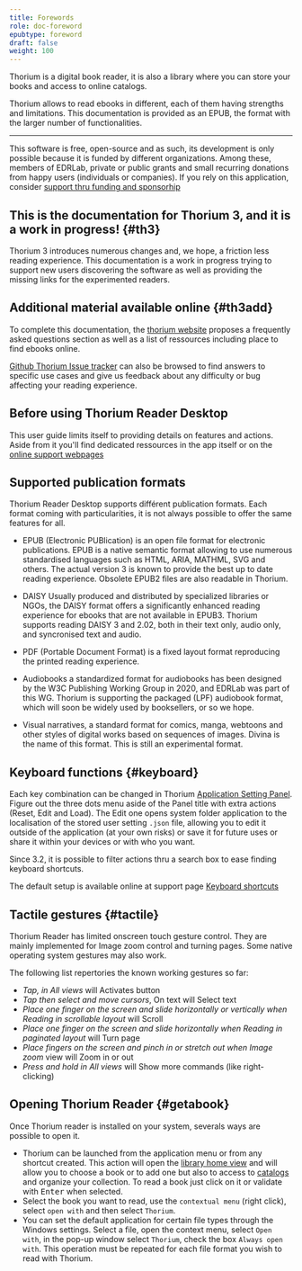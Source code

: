 ```yaml
---
title: Forewords
role: doc-foreword
epubtype: foreword
draft: false
weight: 100
---
```


Thorium is a digital book reader, it is also a library where you can
store your books and access to online catalogs.

Thorium allows to read ebooks in different,
each of them having strengths and limitations. This documentation is
provided as an EPUB, the format with the larger number of
functionalities.

------------------------------------------------------------------------

This software is free, open-source and as such, its development is only
possible because it is funded by different organizations. Among these,
members of EDRLab, private or public grants and small recurring
donations from happy users (individuals or companies). If you rely on
this application, consider [support thru funding and sponsorhip](https://thorium.edrlab.org/en/th3/900_about_thorium/901_thorium-sponsorship/)

<section class="filet">

## This is the documentation for Thorium 3, and it is a work in progress! {#th3}

Thorium 3 introduces numerous changes and, we hope, a friction less
reading experience. This documentation is a work in progress trying to
support new users discovering the software as well as providing the
missing links for the experimented readers.


</section>
<section class="filet">

## Additional material available online {#th3add}

To complete this documentation, the [thorium website](https://thorium.edrlab.org) proposes a frequently asked
questions section as well as a list of ressources including place to
find ebooks online.

[Github Thorium Issue tracker](https://github.com/edrlab/thorium-reader/issues) can also be
browsed to find answers to specific use cases and give us feedback about
any difficulty or bug affecting your reading experience.

# Before using Thorium Reader Desktop

This user guide limits itself to providing details on features and actions. Aside from it you'll find dedicated ressources in the app itself or on the <a href="https://thorium.edrlab.org/en/th3/"><span>online support webpages </span></a>

</section>
<section class="filet">

## Supported publication formats

Thorium Reader Desktop supports différent publication formats. Each format coming with particularities, it is not always possible to offer the same features for all. 

* EPUB (Electronic PUBlication) is an open file format for electronic publications. EPUB is a native semantic format allowing to use numerous standardised languages such as HTML, ARIA, MATHML, SVG and others. The actual version 3 is known to provide the best up to date reading experience. Obsolete EPUB2 files are also readable in Thorium.

* DAISY Usually produced and distributed by specialized libraries or NGOs, the DAISY format offers a significantly enhanced reading experience for ebooks that are not available in EPUB3. Thorium supports reading DAISY 3 and 2.02, both in their text only, audio only, and syncronised text and audio.

* PDF (Portable Document Format) is a fixed layout format reproducing the printed reading experience.

* Audiobooks a standardized format for audiobooks has been designed by the W3C Publishing Working Group in 2020, and EDRLab was part of this WG. Thorium is supporting the packaged (LPF) audiobook format, which will soon be widely used by booksellers, or so we hope.

* Visual narratives, a standard format for comics, manga, webtoons and other styles of digital works based on sequences of images. Divina is the name of this format. This is still an experimental format.

</section>
<section class="filet">

## Keyboard functions {#keyboard}

Each key combination can be changed in Thorium 
[Application Setting Panel](../102_windows_views_panels/index.xhtml#setting_view). 
Figure out the three dots menu aside of the Panel title with extra actions 
(Reset, Edit and Load). The Edit one opens system folder application to the
localisation of the stored user setting `.json` file, allowing you to
edit it outside of the application (at your own risks) 
or save it for future uses or share it within your devices or with who you want.

Since 3.2, it is possible to filter actions thru a search box to ease finding keyboard shortcuts.

The default setup is available online at support page <a href="https://thorium.edrlab.org/en/th3/400_ressources/402_keyboard-shortcuts/"><span>Keyboard shortcuts</span></a>


</section>
<section class="filet">

## Tactile gestures {#tactile}

Thorium Reader has limited onscreen touch gesture control. They are
mainly implemented for Image zoom control and turning pages. Some native
operating system gestures may also work.

The following list repertories the known working gestures so far:

* *Tap, in All views* will Activates button
* *Tap then select and move cursors*, On text will Select text
* *Place one finger on the screen and slide horizontally or vertically when Reading in scrollable layout* will Scroll
* *Place one finger on the screen and slide horizontally when Reading in paginated layout* will Turn page
* *Place fingers on the screen and pinch in or stretch out when Image zoom* view will Zoom in or out
* *Press and hold in All views* will Show more commands (like right-clicking)

# Opening Thorium Reader {#getabook}

Once Thorium reader is installed on your system, severals ways are
possible to open it.

-   Thorium can be launched from the application menu or from any
    shortcut created. This action will open the [library home
    view]() and will allow you to choose a book or to add
    one but also to access to [catalogs]() and organize your
    collection. To read a book just click on it or validate with
    <kbd>Enter</kbd> when selected.
-   Select the book you want to read, use the `contextual menu` (right
    click), select `open with` and then select `Thorium`.
-   You can set the default application for certain file types through
    the Windows settings. Select a file, open the context menu, select
    `Open with`, in the pop-up window select `Thorium`, check the box
    `Always open with`. This operation must be repeated for each file
    format you wish to read with Thorium.

</section>
